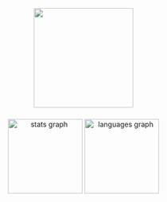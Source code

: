 <div align="center">
  <img height="200" src="https://zaaednews.com/wp-content/uploads/2024/02/%D8%A8%D8%A7%D8%B3%D9%85-%D8%B3%D9%85%D8%B1%D8%A9.jpg"  />
</div>

###

<div align="center">
  <img src="https://github-readme-stats.vercel.app/api?username=eslambashry&hide_title=false&hide_rank=false&show_icons=true&include_all_commits=true&count_private=true&disable_animations=false&theme=dracula&locale=en&hide_border=false&order=1" height="150" alt="stats graph"  />
  <img src="https://github-readme-stats.vercel.app/api/top-langs?username=eslambashry&locale=en&hide_title=false&layout=compact&card_width=320&langs_count=5&theme=dracula&hide_border=false&order=2" height="150" alt="languages graph"  />
</div>
